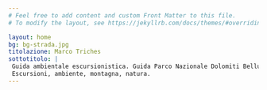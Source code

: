 ```yaml
---
# Feel free to add content and custom Front Matter to this file.
# To modify the layout, see https://jekyllrb.com/docs/themes/#overriding-theme-defaults

layout: home
bg: bg-strada.jpg
titolazione: Marco Triches
sottotitolo: |
 Guida ambientale escursionistica. Guida Parco Nazionale Dolomiti Bellunesi\\
 Escursioni, ambiente, montagna, natura.
---
```

